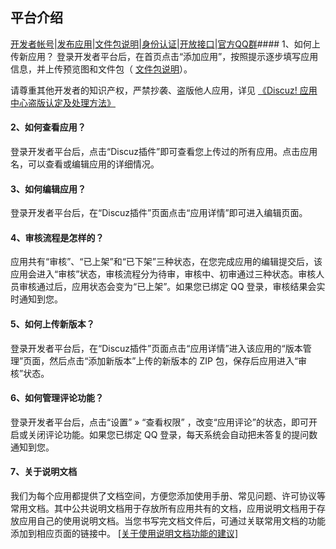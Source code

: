 ## 平台介绍
[开发者帐号](?ac=document&page=faq)|[发布应用](?ac=document&page=faq_addon)|[文件包说明](?ac=document&page=faq_zip)|[身份认证](?ac=document&page=faq_certification)|[开放接口](?ac=document&page=faq_api)|[官方QQ群](?ac=document&page=qqgroup)#### 1、如何上传新应用？
登录开发者平台后，在首页点击“添加应用”，按照提示逐步填写应用信息，并上传预览图和文件包（ [文件包说明](?ac=document&page=faq_zip)）。

请尊重其他开发者的知识产权，严禁抄袭、盗版他人应用，详见 [《Discuz! 应用中心盗版认定及处理方法》](?ac=document&page=piracy)

#### 2、如何查看应用？
登录开发者平台后，点击“Discuz插件”即可查看您上传过的所有应用。点击应用名，可以查看或编辑应用的详细情况。

#### 3、如何编辑应用？
登录开发者平台后，在“Discuz插件”页面点击“应用详情”即可进入编辑页面。

#### 4、审核流程是怎样的？
应用共有“审核”、“已上架”和“已下架”三种状态，在您完成应用的编辑提交后，该应用会进入“审核”状态，审核流程分为待审，审核中、初审通过三种状态。审核人员审核通过后，应用状态会变为“已上架”。如果您已绑定 QQ 登录，审核结果会实时通知到您。

#### 5、如何上传新版本？
登录开发者平台后，在“Discuz插件”页面点击“应用详情”进入该应用的“版本管理”页面，然后点击“添加新版本”上传的新版本的 ZIP 包，保存后应用进入“审核”状态。

#### 6、如何管理评论功能？
登录开发者平台后，点击“设置” » “查看权限” ，改变“应用评论”的状态，即可开启或关闭评论功能。如果您已绑定 QQ 登录，每天系统会自动把未答复的提问数通知到您。

#### 7、关于说明文档
我们为每个应用都提供了文档空间，方便您添加使用手册、常见问题、许可协议等常用文档。其中公共说明文档用于存放所有应用共有的文档，应用说明文档用于存放应用自己的使用说明文档。当您书写完文档文件后，可通过关联常用文档的功能添加到相应页面的链接中。 [[关于使用说明文档功能的建议]](?ac=document&page=about_doc)

